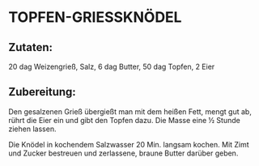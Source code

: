 # TOPFEN-GRIESSKNÖDEL

## Zutaten:

20 dag Weizengrieß, Salz, 6 dag Butter, 50 dag Topfen, 2 Eier

## Zubereitung:

Den gesalzenen Grieß übergießt man mit dem heißen Fett, mengt gut ab,
rührt die Eier ein und gibt den Topfen dazu. Die Masse eine ½ Stunde
ziehen lassen.

Die Knödel in kochendem Salzwasser 20 Min. langsam kochen. Mit Zimt und
Zucker bestreuen und zerlassene, braune Butter darüber geben.

